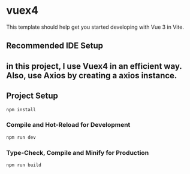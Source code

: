 # vuex4

This template should help get you started developing with Vue 3 in Vite.

## Recommended IDE Setup


## in this project, I use Vuex4 in an efficient way. Also, use Axios by creating a axios instance.


## Project Setup

```sh
npm install
```

### Compile and Hot-Reload for Development

```sh
npm run dev
```

### Type-Check, Compile and Minify for Production

```sh
npm run build
```
